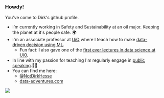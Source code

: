 ### Howdy!

You've come to Dirk's github profile.

- I’m currently working in Safety and Sustainability at an oil major. Keeping the planet at it's people safe. 🌍
- I'm an associate professor at [UiO][1] where I teach how to make [data-driven decision using ML][2].
  - Fun fact: I also gave one of the [first ever lectures in data science at UiO][3].
- In line with my passion for teaching I'm regularly engage in [public][4] [speaking][5].👨‍🏫
- You can find me here:
  - [@NotDirkHesse][6]
  - [data-adventures.com][7]

![](https://github-readme-stats.vercel.app/api?username=dhesse)

[1]: https://www.uio.no/
[2]: https://www.uio.no/studier/emner/matnat/ifi/IN-STK5000/index-eng.html
[3]: https://www.uio.no/studier/emner/matnat/math/STK-INF4000/index-eng.html
[4]: https://www.facebook.com/NATO.NCIAgency/photos/dont-miss-this-chance-to-meet-dr-dirk-hesse-from-equinor-and-many-other-leading-/2393102374079475/
[5]: https://www.innovasjonnorge.no/no/verktoy/eksport-og-internasjonal-satsing/landinfo/europa/storbritannia/arrangementer/the-next-frontier-the-age-of-artificial-intelligence-and-data-revolution/the-next-frontier/dr-dirk-hesse/
[6]: https://twitter.com/notdirkhesse
[7]: https://data-adventures.com/
